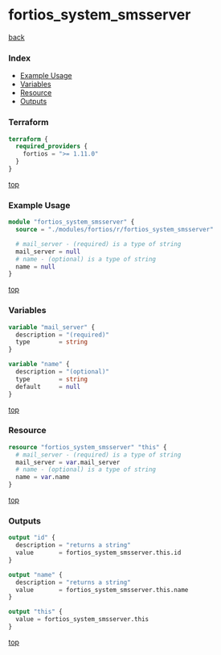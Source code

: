 # fortios_system_smsserver

[back](../fortios.md)

### Index

- [Example Usage](#example-usage)
- [Variables](#variables)
- [Resource](#resource)
- [Outputs](#outputs)

### Terraform

```terraform
terraform {
  required_providers {
    fortios = ">= 1.11.0"
  }
}
```

[top](#index)

### Example Usage

```terraform
module "fortios_system_smsserver" {
  source = "./modules/fortios/r/fortios_system_smsserver"

  # mail_server - (required) is a type of string
  mail_server = null
  # name - (optional) is a type of string
  name = null
}
```

[top](#index)

### Variables

```terraform
variable "mail_server" {
  description = "(required)"
  type        = string
}

variable "name" {
  description = "(optional)"
  type        = string
  default     = null
}
```

[top](#index)

### Resource

```terraform
resource "fortios_system_smsserver" "this" {
  # mail_server - (required) is a type of string
  mail_server = var.mail_server
  # name - (optional) is a type of string
  name = var.name
}
```

[top](#index)

### Outputs

```terraform
output "id" {
  description = "returns a string"
  value       = fortios_system_smsserver.this.id
}

output "name" {
  description = "returns a string"
  value       = fortios_system_smsserver.this.name
}

output "this" {
  value = fortios_system_smsserver.this
}
```

[top](#index)